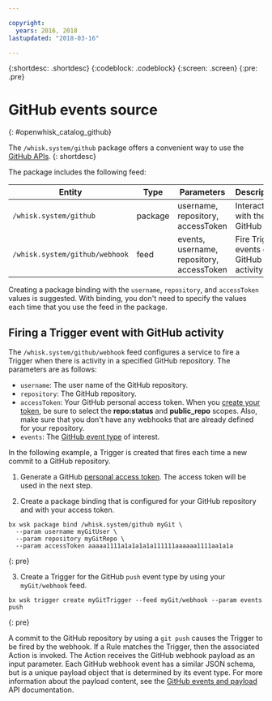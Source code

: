 ```yaml
---

copyright:
  years: 2016, 2018
lastupdated: "2018-03-16"

---
```


{:shortdesc: .shortdesc}
{:codeblock: .codeblock}
{:screen: .screen}
{:pre: .pre}

# GitHub events source
{: #openwhisk_catalog_github}

The `/whisk.system/github` package offers a convenient way to use the [GitHub APIs](https://developer.github.com/).
{: shortdesc}

The package includes the following feed:

| Entity | Type | Parameters | Description |
| --- | --- | --- | --- |
| `/whisk.system/github` | package | username, repository, accessToken | Interact with the GitHub API |
| `/whisk.system/github/webhook` | feed | events, username, repository, accessToken | Fire Trigger events on GitHub activity |

Creating a package binding with the `username`, `repository`, and `accessToken` values is suggested.  With binding, you don't need to specify the values each time that you use the feed in the package.

## Firing a Trigger event with GitHub activity

The `/whisk.system/github/webhook` feed configures a service to fire a Trigger when there is activity in a specified GitHub repository. The parameters are as follows:

- `username`: The user name of the GitHub repository.
- `repository`: The GitHub repository.
- `accessToken`: Your GitHub personal access token. When you [create your token](https://github.com/settings/tokens), be sure to select the **repo:status** and **public_repo** scopes. Also, make sure that you don't have any webhooks that are already defined for your repository.
- `events`: The [GitHub event type](https://developer.github.com/v3/activity/events/types/) of interest.

In the following example, a Trigger is created that fires each time a new commit to a GitHub repository.

1. Generate a GitHub [personal access token](https://github.com/settings/tokens). The access token will be used in the next step.
  
2. Create a package binding that is configured for your GitHub repository and with your access token.
  ```
  bx wsk package bind /whisk.system/github myGit \
    --param username myGitUser \
    --param repository myGitRepo \
    --param accessToken aaaaa1111a1a1a1a1a111111aaaaaa1111aa1a1a
  ```
  {: pre}
  
3. Create a Trigger for the GitHub `push` event type by using your `myGit/webhook` feed.
  ```
  bx wsk trigger create myGitTrigger --feed myGit/webhook --param events push
  ```
  {: pre}
  
  A commit to the GitHub repository by using a `git push` causes the Trigger to be fired by the webhook. If a Rule matches the Trigger, then the associated Action is invoked. The Action receives the GitHub webhook payload as an input parameter. Each GitHub webhook event has a similar JSON schema, but is a unique payload object that is determined by its event type. For more information about the payload content, see the [GitHub events and payload](https://developer.github.com/v3/activity/events/types/) API documentation.
  
